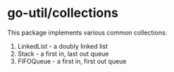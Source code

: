 go-util/collections
=====================

This package implements various common collections:

1. LinkedList - a doubly linked list
2. Stack - a first in, last out queue
3. FIFOQueue - a first in, first out queue
